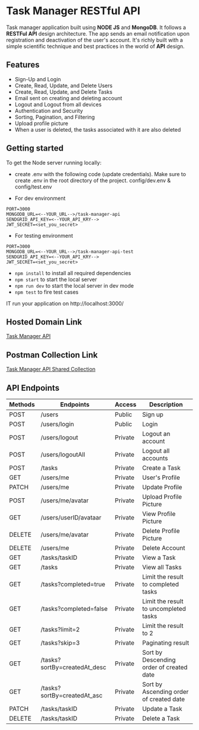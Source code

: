 # Task Manager RESTful API
Task manager application built using **NODE JS** and **MongoDB**. It follows a **RESTFul API** design architecture. The app sends an email notification upon registration and deactivation of the user's account. It's richly built with a simple scientific technique and best practices in the world of **API** design.

## Features

- Sign-Up and Login
- Create, Read, Update, and Delete Users
- Create, Read, Update, and Delete Tasks
- Email sent on creating and deleting account
- Logout and Logout from all devices
- Authentication and Security
- Sorting, Pagination, and Filtering
- Upload profile picture
- When a user is deleted, the tasks associated with it are also deleted

## Getting started
To get the Node server running locally:
- create .env with the following code (update credentials). Make sure to create .env in the root directory of the project. config/dev.env & config/test.env

- For dev environment
```
PORT=3000
MONGODB_URL=<--YOUR_URL-->/task-manager-api
SENDGRID_API_KEY=<--YOUR_API_KRY-->
JWT_SECRET=<set_you_secret>
```
- For testing environment
```
PORT=3000
MONGODB_URL=<--YOUR_URL-->/task-manager-api-test
SENDGRID_API_KEY=<--YOUR_API_KRY-->
JWT_SECRET=<set_you_secret>
```

- ``npm install`` to install all required dependencies
- ``npm start`` to start the local server
- ``npm run dev`` to start the local server in dev mode
- ``npm test`` to fire test cases



IT run your application on http://localhost:3000/

## Hosted Domain Link

[Task Manager API](https://hussien-task-manager.herokuapp.com/)

## Postman Collection Link

[Task Manager API Shared Collection](https://www.getpostman.com/collections/4c2667002b265a5744ca)


## API Endpoints

| Methods | Endpoints                          | Access  | Description                              |
| ------- | ---------------------------------- | ------- | ---------------------------------------- |
| POST    | /users                             | Public  | Sign up                                  |
| POST    | /users/login                       | Public  | Login                                    |
| POST    | /users/logout                      | Private | Logout an account                        |
| POST    | /users/logoutAll                   | Private | Logout all accounts                      |
| POST    | /tasks                             | Private | Create a Task                            |
| GET     | /users/me                          | Private | User's Profile                           |
| PATCH   | /users/me                          | Private | Update Profile                           |
| POST    | /users/me/avatar                   | Private | Upload Profile Picture                   |
| GET     | /users/userID/avataar              | Private | View Profile Picture                     |
| DELETE  | /users/me/avatar                   | Private | Delete Profile Picture                   |
| DELETE  | /users/me                          | Private | Delete Account                           |
| GET     | /tasks/taskID                      | Private | View a Task                              |
| GET     | /tasks                             | Private | View all Tasks                           |
| GET     | /tasks?completed=true              | Private | Limit the result to completed tasks      |
| GET     | /tasks?completed=false             | Private | Limit the result to uncompleted tasks    |
| GET     | /tasks?limit=2                     | Private | Limit the result to 2                    |
| GET     | /tasks?skip=3                      | Private | Paginating result                        |
| GET     | /tasks?sortBy=createdAt_desc       | Private | Sort by Descending order of created date |
| GET     | /tasks?sortBy=createdAt_asc        | Private | Sort by Ascending order of created date  |
| PATCH   | /tasks/taskID                      | Private | Update a Task                            |
| DELETE  | /tasks/taskID                      | Private | Delete a Task                            |



